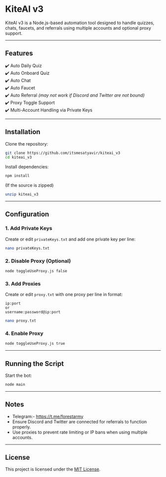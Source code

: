 # KiteAI v3

KiteAI v3 is a Node.js-based automation tool designed to handle quizzes, chats, faucets, and referrals using multiple accounts and optional proxy support.

---

## Features

✔️ Auto Daily Quiz  
✔️ Auto Onboard Quiz  
✔️ Auto Chat  
✔️ Auto Faucet  
✔️ Auto Referral *(may not work if Discord and Twitter are not bound)*  
✔️ Proxy Toggle Support  
✔️ Multi-Account Handling via Private Keys

---

## Installation

Clone the repository:

```bash
git clone https://github.com/itsmesatyavir/kiteai_v3
cd kiteai_v3
```

Install dependencies:

```bash
npm install
```

(If the source is zipped)

```bash
unzip kiteai_v3
```

---

## Configuration

### 1. Add Private Keys

Create or edit `privateKeys.txt` and add one private key per line:

```bash
nano privateKeys.txt
```

### 2. Disable Proxy (Optional)

```bash
node toggleUseProxy.js false
```

### 3. Add Proxies

Create or edit `proxy.txt` with one proxy per line in format:

```
ip:port
or
username:password@ip:port
```

```bash
nano proxy.txt
```

### 4. Enable Proxy

```bash
node toggleUseProxy.js true
```

---

## Running the Script

Start the bot:

```bash
node main
```

---

## Notes
- Telegram:- https://t.me/forestarmy 
- Ensure Discord and Twitter are connected for referrals to function properly.
- Use proxies to prevent rate limiting or IP bans when using multiple accounts.

---

## License

This project is licensed under the [MIT License](LICENSE).
